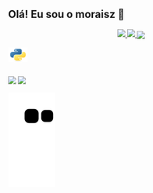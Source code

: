 ## Olá! Eu sou o moraisz 👋
<div align="center">
  <a href="https://github.com/moraisz">
  <img height="180em" src="https://github-readme-stats.vercel.app/apiusername=moraisz&show_icons=true&theme=dracula&include_all_commits=true&count_private=true"/>
  <img height="180em" src="<a href=""> <img align="center" src="https://github-readme-stats-sigma-five.vercel.app/api/top-langs/?username=moraisz&theme=dracula&line_height=40&hide=css"/> </a>
</div>
<div style="display: inline_block"><br>
  <img align="center" alt="Moraisz-Python" height="30" width="40" src="https://raw.githubusercontent.com/devicons/devicon/master/icons/python/python-original.svg">
</div>
  
  ##
 
<div> 
  <a href="https://instagram.com/moraiszmarcosv" target="_blank"><img src="https://img.shields.io/badge/-Instagram-%23E4405F?style=for-the-badge&logo=instagram&logoColor=white" target="_blank"></a>
  <a href="https://www.linkedin.com/in/moraisz/" target="_blank"><img src="https://img.shields.io/badge/-LinkedIn-%230077B5?style=for-the-badge&logo=linkedin&logoColor=white" target="_blank"></a> 
  
![Snake animation](https://github.com/moraisz/moraisz/blob/output/github-contribution-grid-snake.svg)
